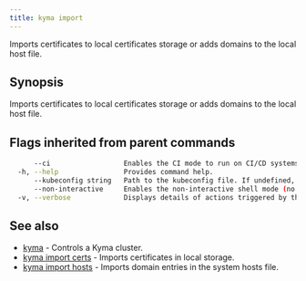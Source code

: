 ```yaml
---
title: kyma import
---
```


Imports certificates to local certificates storage or adds domains to the local host file.

## Synopsis

Imports certificates to local certificates storage or adds domains to the local host file.

## Flags inherited from parent commands

```bash
      --ci                  Enables the CI mode to run on CI/CD systems. It avoids any user interaction (such as no dialog prompts) and ensures that logs are formatted properly in log files (such as no spinners for CLI steps).
  -h, --help                Provides command help.
      --kubeconfig string   Path to the kubeconfig file. If undefined, Kyma CLI uses the KUBECONFIG environment variable, or falls back "/$HOME/.kube/config".
      --non-interactive     Enables the non-interactive shell mode (no colorized output, no spinner)
  -v, --verbose             Displays details of actions triggered by the command.
```

## See also

* [kyma](#kyma-kyma)	 - Controls a Kyma cluster.
* [kyma import certs](#kyma-import-certs-kyma-import-certs)	 - Imports certificates in local storage.
* [kyma import hosts](#kyma-import-hosts-kyma-import-hosts)	 - Imports domain entries in the system hosts file.

